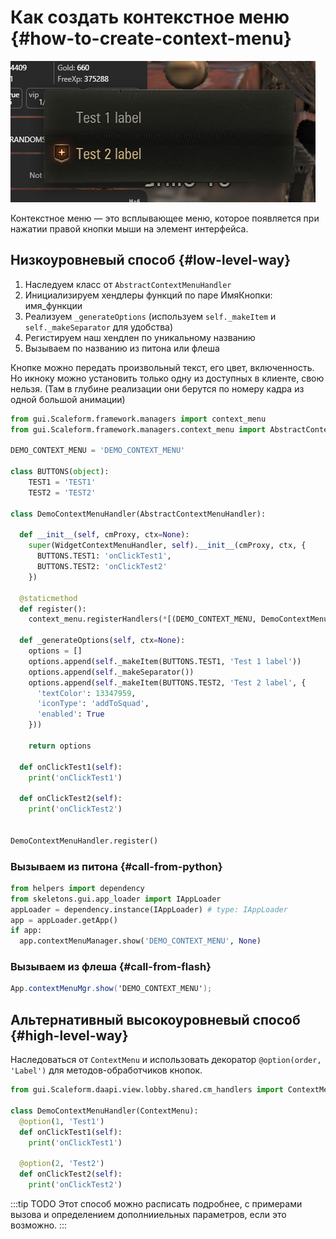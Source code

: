 # Как создать контекстное меню {#how-to-create-context-menu}

![demo](./assets/demo.png)

Контекстное меню — это всплывающее меню, которое появляется при нажатии правой кнопки мыши на элемент интерфейса.

## Низкоуровневый способ {#low-level-way}

1. Наследуем класс от `AbstractContextMenuHandler`
2. Инициализируем хендлеры функций по паре ИмяКнопки: имя_функции
3. Реализуем `_generateOptions` (используем `self._makeItem` и `self._makeSeparator` для удобства)
4. Регистируем наш хендлен по уникальному названию
5. Вызываем по названию из питона или флеша


Кнопке можно передать произвольный текст, его цвет, включенность. Но икноку можно установить только одну из доступных в клиенте, свою нельзя. (Там в глубине реализации они берутся по номеру кадра из одной большой анимации)

```python
from gui.Scaleform.framework.managers import context_menu
from gui.Scaleform.framework.managers.context_menu import AbstractContextMenuHandler

DEMO_CONTEXT_MENU = 'DEMO_CONTEXT_MENU'

class BUTTONS(object):
    TEST1 = 'TEST1'
    TEST2 = 'TEST2'

class DemoContextMenuHandler(AbstractContextMenuHandler):

  def __init__(self, cmProxy, ctx=None):
    super(WidgetContextMenuHandler, self).__init__(cmProxy, ctx, {
      BUTTONS.TEST1: 'onClickTest1',
      BUTTONS.TEST2: 'onClickTest2'
    })

  @staticmethod
  def register():
    context_menu.registerHandlers(*[(DEMO_CONTEXT_MENU, DemoContextMenuHandler)])

  def _generateOptions(self, ctx=None):
    options = []
    options.append(self._makeItem(BUTTONS.TEST1, 'Test 1 label'))
    options.append(self._makeSeparator())
    options.append(self._makeItem(BUTTONS.TEST2, 'Test 2 label', {
      'textColor': 13347959,
      'iconType': 'addToSquad',
      'enabled': True
    }))

    return options

  def onClickTest1(self):
    print('onClickTest1')

  def onClickTest2(self):
    print('onClickTest2')


DemoContextMenuHandler.register()
```

### Вызываем из питона {#call-from-python}
```python
from helpers import dependency
from skeletons.gui.app_loader import IAppLoader
appLoader = dependency.instance(IAppLoader) # type: IAppLoader
app = appLoader.getApp()
if app:
  app.contextMenuManager.show('DEMO_CONTEXT_MENU', None)
```

### Вызываем из флеша {#call-from-flash}
```actionscript
App.contextMenuMgr.show('DEMO_CONTEXT_MENU');
```

## Альтернативный высокоуровневый способ {#high-level-way}

Наследоваться от `ContextMenu` и использовать декоратор `@option(order, 'Label')` для методов-обработчиков кнопок.

```python
from gui.Scaleform.daapi.view.lobby.shared.cm_handlers import ContextMenu, option

class DemoContextMenuHandler(ContextMenu):
  @option(1, 'Test1')
  def onClickTest1(self):
    print('onClickTest1')

  @option(2, 'Test2')
  def onClickTest2(self):
    print('onClickTest2')
```

:::tip TODO
Этот способ можно расписать подробнее, с примерами вызова и определением дополнииельных параметров, если это возможно.
:::
